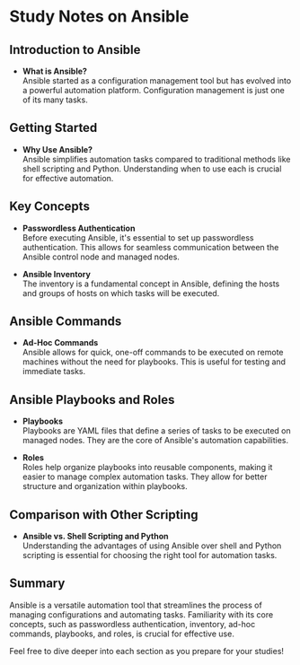 # Study Notes on Ansible

## Introduction to Ansible
- **What is Ansible?**  
  Ansible started as a configuration management tool but has evolved into a powerful automation platform. Configuration management is just one of its many tasks. 

## Getting Started
- **Why Use Ansible?**  
  Ansible simplifies automation tasks compared to traditional methods like shell scripting and Python. Understanding when to use each is crucial for effective automation. 

## Key Concepts
- **Passwordless Authentication**  
  Before executing Ansible, it's essential to set up passwordless authentication. This allows for seamless communication between the Ansible control node and managed nodes. 

- **Ansible Inventory**  
  The inventory is a fundamental concept in Ansible, defining the hosts and groups of hosts on which tasks will be executed. 

## Ansible Commands
- **Ad-Hoc Commands**  
  Ansible allows for quick, one-off commands to be executed on remote machines without the need for playbooks. This is useful for testing and immediate tasks.

## Ansible Playbooks and Roles
- **Playbooks**  
  Playbooks are YAML files that define a series of tasks to be executed on managed nodes. They are the core of Ansible's automation capabilities.

- **Roles**  
  Roles help organize playbooks into reusable components, making it easier to manage complex automation tasks. They allow for better structure and organization within playbooks. 

## Comparison with Other Scripting
- **Ansible vs. Shell Scripting and Python**  
  Understanding the advantages of using Ansible over shell and Python scripting is essential for choosing the right tool for automation tasks. 

## Summary
Ansible is a versatile automation tool that streamlines the process of managing configurations and automating tasks. Familiarity with its core concepts, such as passwordless authentication, inventory, ad-hoc commands, playbooks, and roles, is crucial for effective use.

Feel free to dive deeper into each section as you prepare for your studies!